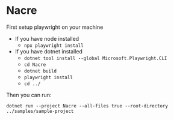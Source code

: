 # Nacre

First setup playwright on your machine

- If you have node installed
  - `npx playwright install`
- If you have dotnet installed
  - `dotnet tool install --global Microsoft.Playwright.CLI`
  - `cd Nacre`
  - `dotnet build`
  - `playwright install`
  - `cd ../`

Then you can run:

```
dotnet run --project Nacre --all-files true --root-directory ../samples/sample-project
```
